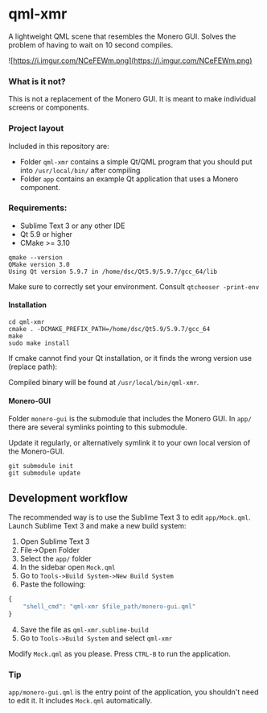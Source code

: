 qml-xmr
==============

A lightweight QML scene that resembles the Monero GUI. Solves the problem of having to wait on 10 second compiles. 

![https://i.imgur.com/NCeFEWm.png](https://i.imgur.com/NCeFEWm.png)

### What is it not?

This is not a replacement of the Monero GUI. It is meant to make individual screens or components.

### Project layout

Included in this repository are:

- Folder `qml-xmr` contains a simple Qt/QML program that you should put into `/usr/local/bin/` after compiling
- Folder `app` contains an example Qt application that uses a Monero component.

### Requirements:

- Sublime Text 3 or any other IDE
- Qt 5.9 or higher
- CMake >= 3.10

```
qmake --version
QMake version 3.0
Using Qt version 5.9.7 in /home/dsc/Qt5.9/5.9.7/gcc_64/lib
```

Make sure to correctly set your environment. Consult `qtchooser -print-env`

#### Installation

```
cd qml-xmr
cmake . -DCMAKE_PREFIX_PATH=/home/dsc/Qt5.9/5.9.7/gcc_64
make
sudo make install
```

If cmake cannot find your Qt installation, or it finds the wrong version use (replace path):

Compiled binary will be found at `/usr/local/bin/qml-xmr`.

#### Monero-GUI

Folder `monero-gui` is the submodule that includes the Monero GUI. In `app/` there are several 
symlinks pointing to this submodule.

Update it regularly, or alternatively symlink it to your own local version of the Monero-GUI.

```
git submodule init
git submodule update
```

## Development workflow

The recommended way is to use the Sublime Text 3 to edit `app/Mock.qml`. Launch Sublime Text 3 and make a new build system:

1. Open Sublime Text 3
2. File->Open Folder
3. Select the `app/` folder
4. In the sidebar open `Mock.qml`
2. Go to `Tools->Build System->New Build System`
3. Paste the following:

```javascript
{
    "shell_cmd": "qml-xmr $file_path/monero-gui.qml"
}
```

4. Save the file as `qml-xmr.sublime-build`
5. Go to `Tools->Build System` and select `qml-xmr`

Modify `Mock.qml` as you please. Press `CTRL-B` to run the application.

### Tip

`app/monero-gui.qml` is the entry point of the application, you shouldn't need to edit it. It includes `Mock.qml` automatically.
